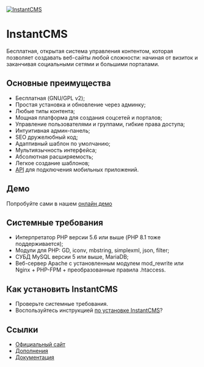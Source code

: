 <p>
  <a href="https://instantcms.ru">
    <img alt="InstantCMS" src="https://instantcms.ru/templates/icms/images/logo.svg" />
  </a>
</p>

# InstantCMS

Бесплатная, открытая система управления контентом, которая позволяет создавать веб-сайты любой сложности: начиная от визиток и заканчивая социальными сетями и большими порталами.

## Основные преимущества

* Бесплатная (GNU/GPL v2);
* Простая установка и обновление через админку;
* Любые типы контента;
* Мощная платформа для создания соцсетей и порталов;
* Управление пользователями и группами, гибкие права доступа;
* Интуитивная админ-панель;
* SEO дружелюбный код;
* Адаптивный шаблон по умолчанию;
* Мультиязычность интерфейса;
* Абсолютная расширяемость;
* Легкое создание шаблонов;
* [API](https://github.com/instantsoft/icms2-json-api-component) для подключения мобильных приложений.

## Демо ##

Попробуйте сами в нашем [онлайн демо](https://demo.instantcms.ru/)

## Cистемные требования ##
* Интерпретатор PHP версии 5.6 или выше (PHP 8.1 тоже поддерживается);
* Модули для PHP: GD, iconv, mbstring, simplexml, json, filter;
* СУБД MySQL версии 5 или выше, MariaDB;
* Веб-сервер Apache с установленным модулем mod_rewrite или Nginx + PHP-FPM + преобразованные правила .htaccess.

## Как установить InstantCMS ##

* Проверьте системные требования.
* Воспользуйтесь инструкцией [по установке InstantCMS](https://docs.instantcms.ru/en/manual/install)?

## Ссылки

* [Официальный сайт](https://instantcms.ru/)
* [Дополнения](https://addons.instantcms.ru/)
* [Документация](https://docs.instantcms.ru/)
